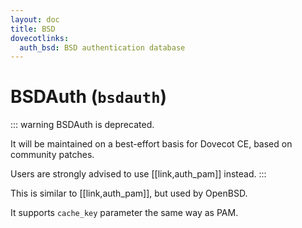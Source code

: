 ```yaml
---
layout: doc
title: BSD
dovecotlinks:
  auth_bsd: BSD authentication database
---
```


# BSDAuth (`bsdauth`)

::: warning
BSDAuth is deprecated.

It will be maintained on a best-effort basis for Dovecot CE, based on
community patches.

Users are strongly advised to use [[link,auth_pam]] instead.
:::

This is similar to [[link,auth_pam]], but used by OpenBSD.

It supports `cache_key` parameter the same way as PAM.

